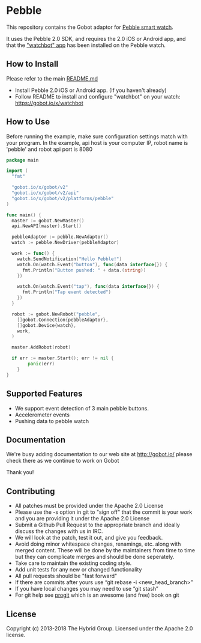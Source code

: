 # Pebble

This repository contains the Gobot adaptor for [Pebble smart watch](http://getpebble.com/).

It uses the Pebble 2.0 SDK, and requires the 2.0 iOS or Android app, and that the ["watchbot" app](https://gobot.io/x/watchbot)
has been installed on the Pebble watch.

## How to Install

Please refer to the main [README.md](https://github.com/hybridgroup/gobot/blob/release/README.md)

* Install Pebble 2.0 iOS or Android app. (If you haven't already)
* Follow README to install and configure "watchbot" on your watch: <https://gobot.io/x/watchbot>

## How to Use

Before running the example, make sure configuration settings match with your program. In the example, api host is your
computer IP, robot name is 'pebble' and robot api port is 8080

```go
package main

import (
  "fmt"

  "gobot.io/x/gobot/v2"
  "gobot.io/x/gobot/v2/api"
  "gobot.io/x/gobot/v2/platforms/pebble"
)

func main() {
  master := gobot.NewMaster()
  api.NewAPI(master).Start()

  pebbleAdaptor := pebble.NewAdaptor()
  watch := pebble.NewDriver(pebbleAdaptor)

  work := func() {
    watch.SendNotification("Hello Pebble!")
    watch.On(watch.Event("button"), func(data interface{}) {
      fmt.Println("Button pushed: " + data.(string))
    })

    watch.On(watch.Event("tap"), func(data interface{}) {
      fmt.Println("Tap event detected")
    })
  }

  robot := gobot.NewRobot("pebble",
    []gobot.Connection{pebbleAdaptor},
    []gobot.Device{watch},
    work,
  )

  master.AddRobot(robot)

  if err := master.Start(); err != nil {
		panic(err)
	}
}

```

## Supported Features

* We support event detection of 3 main pebble buttons.
* Accelerometer events
* Pushing data to pebble watch

## Documentation

We're busy adding documentation to our web site at <http://gobot.io/> please check there as we continue to work on Gobot

Thank you!

## Contributing

* All patches must be provided under the Apache 2.0 License
* Please use the -s option in git to "sign off" that the commit is your work and you are providing it under the
  Apache 2.0 License
* Submit a Github Pull Request to the appropriate branch and ideally discuss the changes with us in IRC.
* We will look at the patch, test it out, and give you feedback.
* Avoid doing minor whitespace changes, renamings, etc. along with merged content. These will be done by the maintainers
  from time to time but they can complicate merges and should be done seperately.
* Take care to maintain the existing coding style.
* Add unit tests for any new or changed functionality
* All pull requests should be "fast forward"
* If there are commits after yours use “git rebase -i <new_head_branch>”
* If you have local changes you may need to use “git stash”
* For git help see [progit](http://git-scm.com/book) which is an awesome (and free) book on git

## License

Copyright (c) 2013-2018 The Hybrid Group. Licensed under the Apache 2.0 license.
